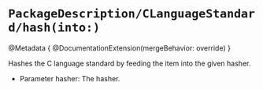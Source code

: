 # ``PackageDescription/CLanguageStandard/hash(into:)``

@Metadata {
   @DocumentationExtension(mergeBehavior: override)
}

Hashes the C language standard by feeding the item into the given hasher.

- Parameter hasher: The hasher.
